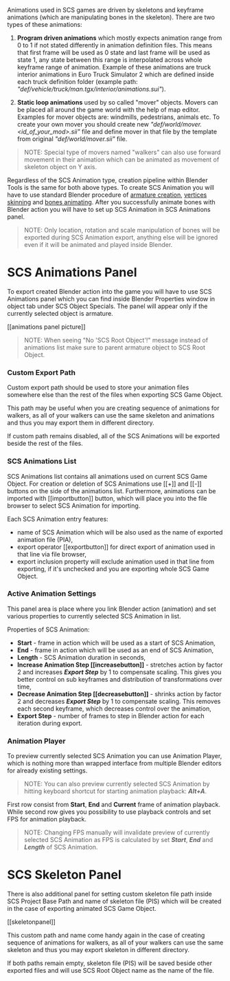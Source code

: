 Animations used in SCS games are driven by skeletons and keyframe animations (which are manipulating bones in the skeleton). There are two types of these animations:

1.  **Program driven animations** which mostly expects animation range from 0 to 1 if not stated differently in animation definition files. This means that first frame will be used as 0 state and last frame will be used as state 1, any state between this range is interpolated across whole keyframe range of animation. Example of these animations are truck interior animations in Euro Truck Simulator 2 which are defined inside each truck definition folder (example path: *"def/vehicle/truck/man.tgx/interior/animations.sui"*).

2. **Static loop animations** used by so called "mover" objects. Movers can be placed all around the game world with the help of map editor. Examples for mover objects are: windmills, pedestrians, animals etc. To create your own mover you should create new *"def/world/mover.\<id_of_your_mod>.sii"* file and define mover in that file by the template from original *"def/world/mover.sii"* file.
> NOTE: Special type of movers named "walkers" can also use forward movement in their animation which can be animated as movement of skeleton object on Y axis.

Regardless of the SCS Animation type, creation pipeline within Blender Tools is the same for both above types. To create SCS Animation you will have to use standard Blender procedure of [armature creation](http://www.blender.org/manual/rigging/armatures.html#armatures), [vertices skinning](http://www.blender.org/manual/rigging/skinning/obdata.html#vertex-groups) and [bones animating](http://www.blender.org/manual/animation/introduction.html). After you successfully animate bones with Blender action you will have to set up SCS Animation in SCS Animations panel. 

> NOTE: Only location, rotation and scale manipulation of bones will be exported during SCS Animation export, anything else will be ignored even if it will be animated and played inside Blender.


# SCS Animations Panel

To export created Blender action into the game you will have to use SCS Animations panel which you can find inside Blender Properties window in object tab under SCS Object Specials. The panel will appear only if the currently selected object is armature.

[[animations panel picture]]

> NOTE: When seeing "No 'SCS Root Object'!" message instead of animations list make sure to parent armature object to SCS Root Object.


### Custom Export Path

Custom export path should be used to store your animation files somewhere else than the rest of the files when exporting SCS Game Object. 

This path may be useful when you are creating sequence of animations for walkers, as all of your walkers can use the same skeleton and animations and thus you may export them in different directory.

If custom path remains disabled, all of the SCS Animations will be exported beside the rest of the files.


### SCS Animations List

SCS Animations list contains all animations used on current SCS Game Object. For creation or deletion of SCS Animations use [[+]] and [[-]] buttons on the side of the animations list. Furthermore, animations can be imported with [[importbutton]]  button, which will place you into the file browser to select SCS Animation for importing.

Each SCS Animation entry features: 
* name of SCS Animation which will be also used as the name of exported animation file (PIA), 
* export operator [[exportbutton]] for direct export of animation used in that line via file browser,
* export inclusion property will exclude animation used in that line from exporting, if it's unchecked and you are exporting whole SCS Game Object.


### Active Animation Settings

This panel area is place where you link Blender action (animation) and set various properties to currently selected SCS Animation in list.

Properties of SCS Animation:
* **Start** - frame in action which will be used as a start of SCS Animation,
* **End** - frame in action which will be used as an end of SCS Animation,
* **Length** - SCS Animation duration in seconds,
* **Increase Animation Step [[increasebutton]]** - stretches action by factor 2 and increases ***Export Step*** by 1 to compensate scaling. This gives you better control on sub keyframes and distribution of transformations over time,
* **Decrease Animation Step [[decreasebutton]]** - shrinks action by factor 2 and decreases ***Export Step*** by 1 to compensate scaling. This removes each second keyframe, which decreases control over the animation,
* **Export Step** - number of frames to step in Blender action for each iteration during export.


### Animation Player

To preview currently selected SCS Animation you can use Animation Player, which is nothing more than wrapped interface from multiple Blender editors for already existing settings.

> NOTE: You can also preview currently selected SCS Animation by hitting keyboard shortcut for starting animation playback: ***Alt+A***.

First row consist from **Start**, **End** and **Current** frame of animation playback. While second row gives you possibility to use playback controls and set FPS for animation playback.

> NOTE: Changing FPS manually will invalidate preview of currently selected SCS Animation as FPS is calculated by set ***Start***, ***End*** and ***Length*** of SCS Animation.


# SCS Skeleton Panel

There is also additional panel for setting custom skeleton file path inside SCS Project Base Path and name of skeleton file (PIS) which will be created in the case of exporting animated SCS Game Object.

[[skeletonpanel]]

This custom path and name come handy again in the case of creating sequence of animations for walkers, as all of your walkers can use the same skeleton and thus you may export skeleton in different directory.

If both paths remain empty, skeleton file (PIS) will be saved beside other exported files and will use SCS Root Object name as the name of the file.

